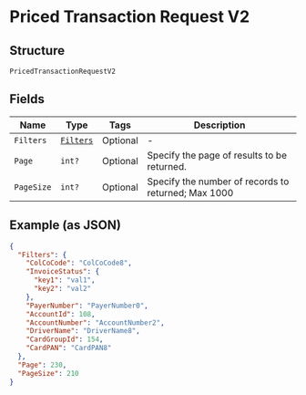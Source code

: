 
# Priced Transaction Request V2

## Structure

`PricedTransactionRequestV2`

## Fields

| Name | Type | Tags | Description |
|  --- | --- | --- | --- |
| `Filters` | [`Filters`](../../doc/models/filters.md) | Optional | - |
| `Page` | `int?` | Optional | Specify the page of results to be returned. |
| `PageSize` | `int?` | Optional | Specify the number of records to returned; Max 1000 |

## Example (as JSON)

```json
{
  "Filters": {
    "ColCoCode": "ColCoCode8",
    "InvoiceStatus": {
      "key1": "val1",
      "key2": "val2"
    },
    "PayerNumber": "PayerNumber0",
    "AccountId": 108,
    "AccountNumber": "AccountNumber2",
    "DriverName": "DriverName8",
    "CardGroupId": 154,
    "CardPAN": "CardPAN8"
  },
  "Page": 230,
  "PageSize": 210
}
```

